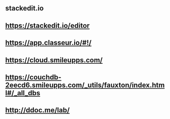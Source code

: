 ## stackedit.io

##  https://stackedit.io/editor
##  https://app.classeur.io/#!/
##  https://cloud.smileupps.com/
##  https://couchdb-2eecd6.smileupps.com/_utils/fauxton/index.html#/_all_dbs
##  http://ddoc.me/lab/



